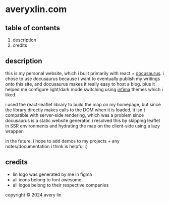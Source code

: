 # averyxlin.com

## table of contents
1. description
2. credits

## description
this is my personal website, which i built primarily with react + [docusaurus](https://docusaurus.io/). i chose to use docusaurus because i want to eventually publish my writings onto this site, and docusaurus makes it really easy to host a blog. plus it helped me configure light/dark mode switching using [infima](https://infima.dev/) themes which i liked.

i used the react-leaflet library to build the map on my homepage, but since the library directly makes calls to the DOM when it is loaded, it isn't compatible with server-side rendering, which was a problem since docusaurus is a static website generator. i resolved this by skipping leaflet in SSR environments and hydrating the map on the client-side using a lazy wrapper.

in the future, i hope to add demos to my projects + any notes/documentation i think is helpful :)

## credits
- lin logo was generated by me in figma
- all icons belong to font awesome 
- all logos belong to their respective companies

copyright © 2024 avery lin
